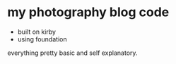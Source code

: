 # my photography blog code

- built on kirby
- using foundation

everything pretty basic and self explanatory.